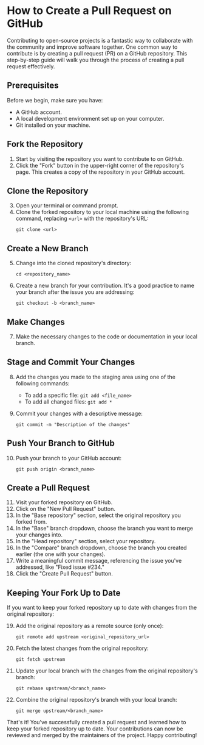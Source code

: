 # How to Create a Pull Request on GitHub

Contributing to open-source projects is a fantastic way to collaborate with the community and improve software together. One common way to contribute is by creating a pull request (PR) on a GitHub repository. This step-by-step guide will walk you through the process of creating a pull request effectively.

## Prerequisites
Before we begin, make sure you have:

- A GitHub account.
- A local development environment set up on your computer.
- Git installed on your machine.

## Fork the Repository
1. Start by visiting the repository you want to contribute to on GitHub.
2. Click the "Fork" button in the upper-right corner of the repository's page. This creates a copy of the repository in your GitHub account.

## Clone the Repository
3. Open your terminal or command prompt.
4. Clone the forked repository to your local machine using the following command, replacing `<url>` with the repository's URL:
   ```
   git clone <url>
   ```

## Create a New Branch
5. Change into the cloned repository's directory:
   ```
   cd <repository_name>
   ```
6. Create a new branch for your contribution. It's a good practice to name your branch after the issue you are addressing:
   ```
   git checkout -b <branch_name>
   ```

## Make Changes
7. Make the necessary changes to the code or documentation in your local branch.

## Stage and Commit Your Changes
8. Add the changes you made to the staging area using one of the following commands:
   - To add a specific file: `git add <file_name>`
   - To add all changed files: `git add *`

9. Commit your changes with a descriptive message:
   ```
   git commit -m "Description of the changes"
   ```

## Push Your Branch to GitHub
10. Push your branch to your GitHub account:
    ```
    git push origin <branch_name>
    ```

## Create a Pull Request
11. Visit your forked repository on GitHub.
12. Click on the "New Pull Request" button.
13. In the "Base repository" section, select the original repository you forked from.
14. In the "Base" branch dropdown, choose the branch you want to merge your changes into.
15. In the "Head repository" section, select your repository.
16. In the "Compare" branch dropdown, choose the branch you created earlier (the one with your changes).
17. Write a meaningful commit message, referencing the issue you've addressed, like "Fixed issue #234."
18. Click the "Create Pull Request" button.

## Keeping Your Fork Up to Date
If you want to keep your forked repository up to date with changes from the original repository:

19. Add the original repository as a remote source (only once):
    ```
    git remote add upstream <original_repository_url>
    ```

20. Fetch the latest changes from the original repository:
    ```
    git fetch upstream
    ```

21. Update your local branch with the changes from the original repository's branch:
    ```
    git rebase upstream/<branch_name>
    ```
    
22. Combine the original repository's branch with your local branch:
    ```
    git merge upstream/<branch_name>
    ```

That's it! You've successfully created a pull request and learned how to keep your forked repository up to date. Your contributions can now be reviewed and merged by the maintainers of the project. Happy contributing!
